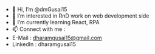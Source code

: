 - 👋 Hi, I’m @dmGusai15
- 👀 I’m interested in RnD work on web development side
- 🌱 I’m currently learning React, RPA
- 📫 Connect with me : 
- E-Mail : dharamgusai15@gmail.com
- LinkedIn : dharamgusai15

<!---
- 💞️ I’m looking to collaborate on ...
dmGusai15/dmGusai15 is a ✨ special ✨ repository because its `README.md` (this file) appears on your GitHub profile.
You can click the Preview link to take a look at your changes.
--->

